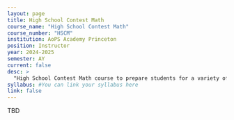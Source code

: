 ```yaml
---
layout: page
title: High School Contest Math
course_name: "High School Contest Math"
course_number: "HSCM"
institution: AoPS Academy Princeton
position: Instructor
year: 2024-2025
semester: AY
current: false
desc: >
  "High School Contest Math course to prepare students for a variety of math contests, including the AMC, AIME, and USAMO."
syllabus: #You can link your syllabus here
link: false
---
```


TBD
